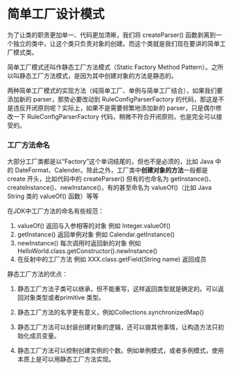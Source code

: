 # 简单工厂设计模式

为了让类的职责更加单一、代码更加清晰，我们将 createParser() 函数剥离到一个独立的类中，让这个类只负责对象的创建。而这个类就是我们现在要讲的简单工厂模式类。

简单工厂模式还叫作静态工厂方法模式（Static Factory Method Pattern）。之所以叫静态工厂方法模式，是因为其中创建对象的方法是静态的。



两种简单工厂模式的实现方法（纯简单工厂、单例与简单工厂结合），如果我们要添加新的 parser，那势必要改动到 RuleConfigParserFactory 的代码，那这是不是违反开闭原则呢？实际上，如果不是需要频繁地添加新的 parser，只是偶尔修改一下 RuleConfigParserFactory 代码，稍微不符合开闭原则，也是完全可以接受的。





### 工厂方法命名

大部分工厂类都是以“Factory”这个单词结尾的，但也不是必须的，比如 Java 中的 DateFormat、Calender。除此之外，工厂类中**创建对象的方法**一般都是 create 开头，比如代码中的 createParser()
但有的也命名为 getInstance()、createInstance()、newInstance()，有的甚至命名为 valueOf()（比如 Java String 类的 valueOf() 函数）等等

在JDK中工厂方法的命名有些规范：

1. valueOf() 返回与入参相等的对象
   例如 Integer.valueOf()
2. getInstance() 返回单例对象
   例如 Calendar.getInstance()
3. newInstance() 每次调用时返回新的对象
   例如 HelloWorld.class.getConstructor().newInstance()
4. 在反射中的工厂方法
   例如 XXX.class.getField(String name) 返回成员

静态工厂方法的优点：

1. 静态工厂方法子类可以继承，但不能重写，这样返回类型就是确定的。可以返回对象类型或者primitive 类型。

2. 静态工厂方法的名字更有意义，例如Collections.synchronizedMap()

3. 静态工厂方法可以封装创建对象的逻辑，还可以做其他事情，让构造方法只初始化成员变量。

4. 静态工厂方法可以控制创建实例的个数。例如单例模式，或者多例模式，使用本质上是可以用静态工厂方法实现。




